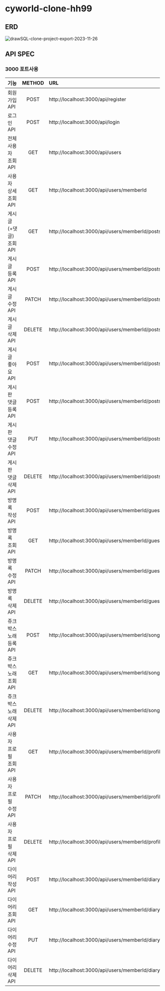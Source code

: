# cyworld-clone-hh99

## ERD

![drawSQL-clone-project-export-2023-11-26](https://github.com/heyjk2212/cyworld-clone-hh99/assets/147573753/11a8203b-9a30-491c-99a0-3311ba9602a2)

## API SPEC

### 3000 포트사용

|기능|METHOD|URL|
|:--|:--:|:--|
| 회원가입 API |POST|http://localhost:3000/api/register
|로그인 API |POST|http://localhost:3000/api/login
| 전체 사용자 조회 API |GET | http://localhost:3000/api/users
| 사용자 상세 조회 API |GET | http://localhost:3000/api/users/memberId
| 게시글(+댓글) 조회 API |GET | http://localhost:3000/api/users/memberId/posts
| 게시글 등록 API |POST | http://localhost:3000/api/users/memberId/posts/new
| 게시글 수정 API |PATCH | http://localhost:3000/api/users/memberId/posts/edit
| 게시글 삭제 API |DELETE | http://localhost:3000/api/users/memberId/posts/postId
| 게시글 좋아요 API |POST | http://localhost:3000/api/users/memberId/posts/postId/like
| 게시판 댓글 등록 API |POST | http://localhost:3000/api/users/memberId/posts/postId/comments
| 게시판 댓글 수정 API |PUT | http://localhost:3000/api/users/memberId/posts/postId/comments
| 게시판 댓글 삭제 API |DELETE | http://localhost:3000/api/users/memberId/posts/postId/comments
| 방명록 작성 API |POST | http://localhost:3000/api/users/memberId/guestbook
| 방명록 조회 API |GET | http://localhost:3000/api/users/memberId/guestbook
| 방명록 수정 API |PATCH | http://localhost:3000/api/users/memberId/guestbook/postId
| 방명록 삭제 API |DELETE | http://localhost:3000/api/users/memberId/guestbook/postId
| 쥬크박스 노래 등록 API |POST | http://localhost:3000/api/users/memberId/songs
| 쥬크박스 노래 조회 API |GET | http://localhost:3000/api/users/memberId/songs
| 쥬크박스 노래 삭제 API |DELETE | http://localhost:3000/api/users/memberId/songs/songId
| 사용자 프로필 조회 API |GET | http://localhost:3000/api/users/memberId/profile
| 사용자 프로필 수정 API |PATCH | http://localhost:3000/api/users/memberId/profile
| 사용자 프로필 삭제 API |DELETE | http://localhost:3000/api/users/memberId/profile
| 다이어리 작성 API |POST | http://localhost:3000/api/users/memberId/diary
| 다이어리 조회 API |GET | http://localhost:3000/api/users/memberId/diary
| 다이어리 수정 API |PUT | http://localhost:3000/api/users/memberId/diary/diaryId
| 다이어리 삭제 API |DELETE | http://localhost:3000/api/users/memberId/diary/diaryId



